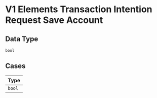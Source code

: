 
# V1 Elements Transaction Intention Request Save Account

## Data Type

`bool`

## Cases

| Type |
|  --- |
| `bool` |

